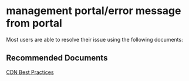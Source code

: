 <properties
	pageTitle="management portal/error message from portal"
	description="management portal/error message from portal"
	service="microsoft.cdn"
	resource="profiles"
	authors="mdgattuso"
	ms.author="magattus"
	displayOrder=""
	selfHelpType="generic"
	supportTopicIds="32302788"
	resourceTags=""
	productPesIds="16975"
	cloudEnvironments="public"
	articleId="8c1979e3-771b-445b-8477-1f43455b1eba"
/>

# management portal/error message from portal
Most users are able to resolve their issue using the following documents:

## **Recommended Documents**
[CDN Best Practices](https://azure.microsoft.com/documentation/articles/best-practices-cdn/)

